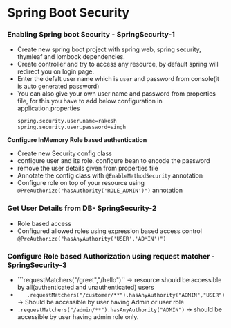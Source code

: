 
# Spring Boot Security
### Enabling Spring boot Security - SpringSecurity-1
- Create new spring boot project with spring web, spring security, thymleaf and lombock dependencies.
- Create controller and try to access any resource, by default spring will redirect you on login page.
- Enter the defalt user name which is ```user``` and password from console(it is auto generated password)
- You can also give your own user name and password from properties file, for this you have to add below configuration in application.properties
  ```
  spring.security.user.name=rakesh
  spring.security.user.password=singh
  
<p><b>Configure InMemory Role based authentication </b></p>

  - Create new Security config class
  - configure user and its role. configure bean to encode the password
  - remove the user details given from properties file
  - Annotate the config class with ```@EnableMethodSecurity``` annotation
  - Configure role on top of your resource using ```@PreAuthorize("hasAuthority('ROLE_ADMIN')")``` annotation
  
 ### Get User Details from DB- SpringSecurity-2
 - Role based access
 - Configured allowed roles using expression based access control ``` @PreAuthorize("hasAnyAuthority('USER','ADMIN')") ```
 
### Configure Role based Authorization using request matcher - SpringSecurity-3
- ```requestMatchers("/greet","/hello")`` -> resource should be accessible by all(authenticated and unauthenticated) users
- ```	.requestMatchers("/customer/**").hasAnyAuthority("ADMIN","USER")``` -> Should be accessible by user having Admin or user role
- ```.requestMatchers("/admin/**").hasAnyAuthority("ADMIN")``` -> should be accessible by user having admin role only.
 
